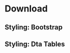 # Download

## Styling: Bootstrap

<link rel="stylesheet" type="text/css" href="https://cdn.datatables.net/v/bs4/dt-1.10.20/af-2.3.4/b-1.6.1/b-colvis-1.6.1/b-flash-1.6.1/b-html5-1.6.1/b-print-1.6.1/cr-1.5.2/fc-3.3.0/fh-3.1.6/kt-2.5.1/r-2.2.3/rg-1.1.1/rr-1.2.6/sc-2.0.1/sp-1.0.1/sl-1.3.1/datatables.min.css"/>
 
<script type="text/javascript" src="https://cdn.datatables.net/v/bs4/dt-1.10.20/af-2.3.4/b-1.6.1/b-colvis-1.6.1/b-flash-1.6.1/b-html5-1.6.1/b-print-1.6.1/cr-1.5.2/fc-3.3.0/fh-3.1.6/kt-2.5.1/r-2.2.3/rg-1.1.1/rr-1.2.6/sc-2.0.1/sp-1.0.1/sl-1.3.1/datatables.min.js"></script>


## Styling: Dta Tables


<link rel="stylesheet" type="text/css" href="https://cdn.datatables.net/v/dt/dt-1.10.20/af-2.3.4/b-1.6.1/b-colvis-1.6.1/b-flash-1.6.1/b-html5-1.6.1/b-print-1.6.1/cr-1.5.2/fc-3.3.0/fh-3.1.6/kt-2.5.1/r-2.2.3/rg-1.1.1/rr-1.2.6/sc-2.0.1/sp-1.0.1/sl-1.3.1/datatables.min.css"/>
 
<script type="text/javascript" src="https://cdn.datatables.net/v/dt/dt-1.10.20/af-2.3.4/b-1.6.1/b-colvis-1.6.1/b-flash-1.6.1/b-html5-1.6.1/b-print-1.6.1/cr-1.5.2/fc-3.3.0/fh-3.1.6/kt-2.5.1/r-2.2.3/rg-1.1.1/rr-1.2.6/sc-2.0.1/sp-1.0.1/sl-1.3.1/datatables.min.js"></script>
